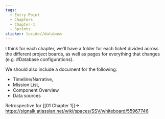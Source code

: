 ```yaml
---
tags:
  - Entry-Point
  - Chapters
  - Chapter-1
  - Sprints
sticker: lucide//database
---
```

I think for each chapter, we'll have a folder for each ticket divided across the different project boards, as well as pages for everything that changes (e.g. #Database configurations). 

We should also include a document for the following: 
* Timeline/Narrative, 
* Mission List, 
* Component Overview
* Data sources


Retrospective for [[01 Chapter 1]]-> https://signalk.atlassian.net/wiki/spaces/SSV/whiteboard/55967746